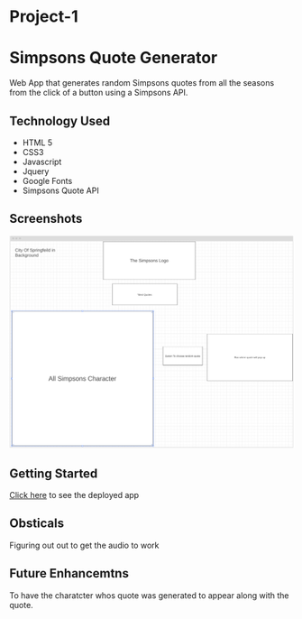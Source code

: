 # Project-1

# Simpsons Quote Generator

Web App that generates random Simpsons quotes from all the seasons from the click of a button using a Simpsons API.

## Technology Used
- HTML 5
- CSS3
- Javascript
- Jquery
- Google Fonts
- Simpsons Quote API

## Screenshots
![wireframe](./imgs/wireframe.png)

## Getting Started
[Click here](https://simpsons-quotes1.vercel.app/) to see the deployed app

## Obsticals
Figuring out out to get the audio to work

## Future Enhancemtns
To have the charatcter whos quote was generated to appear along with the quote.
